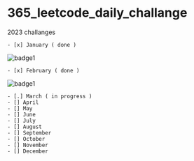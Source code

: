# 365_leetcode_daily_challange


2023 challanges

    - [x] January ( done )


![badge1](https://leetcode.com/static/images/badges/2023/gif/2023-01.gif)


    - [x] February ( done )
    
![badge1](https://leetcode.com/static/images/badges/2023/gif/2023-02.gif)


    - [.] March ( in progress ) 
    - [] April
    - [] May
    - [] June 
    - [] July
    - [] August 
    - [] September 
    - [] October
    - [] November
    - [] December
